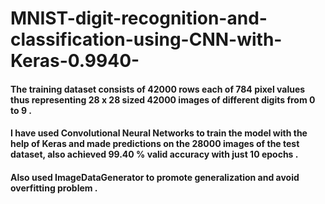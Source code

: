  # MNIST-digit-recognition-and-classification-using-CNN-with-Keras-0.9940-

#### The training dataset consists of 42000 rows each of 784 pixel values thus representing 28 x 28 sized 42000 images of different digits from 0 to 9 .
#### I have used Convolutional Neural Networks to train the model with the help of Keras and made predictions on the 28000 images of the test dataset, also achieved **99.40 %** valid accuracy with just 10 epochs .
#### Also used ImageDataGenerator to promote generalization and avoid overfitting problem .
